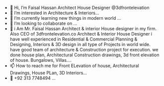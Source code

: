 - 👋 Hi, I’m Faisal Hassan Architect House Designer @3dfrontelevation
- 👀 I’m interested in Architecture & Interiors...
- 🌱 I’m currently learning new things in modern world ...
- 💞️ I’m looking to collaborate on ...
- 💞️ i Am Mr. Faisal Hassan Architect & interior House designer in my firm. Also CEO of 3dfrontelevation.co Architect & Interior House Designer i have well experienced in Residential & Commercial Planning & Designing, Interiors & 3D design in all type of Projects in world wide. have good team of architecture & Construction project for execution. we done house plan, Architectural Construction drawings, 3d front elevation of house. Bungalows, Villas....
- 📫 How to reach me for Front ELevation of house, Architectural Drawings, House PLan, 3D Interiors...
- 💞️ +92 313 7748494 ...


<!---
3dfrontelevation/3dfrontelevation is a ✨ special ✨ repository because its `README.md` (this file) appears on your GitHub profile.
You can click the Preview link to take a look at your changes.
--->
